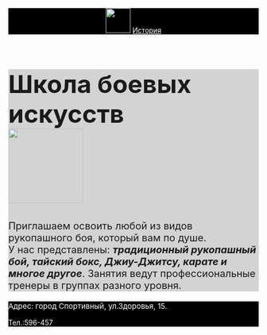 <html>
    <title>Школа боевых искусств</title>
    <body>
    <header style="background-color:black">
        <img src="https://backoffice.algoritmika.org/uploads/2020/10/boxing-1293088_640_0_1602494675.png" height="50px"/>
        <a href="https://ru.wikipedia.org/wiki/%D0%91%D0%BE%D0%B5%D0%B2%D1%8B%D0%B5_%D0%B8%D1%81%D0%BA%D1%83%D1%81%D1%81%D1%82%D0%B2%D0%B0" style="color:white">История</a>
    </header>
    <main style="background-color:lightgray">
        <h1 style="font-size:50"px;background-color:lightgray; text-align:center">Школа боевых искусств<br/>
        <img src="https://backoffice.algoritmika.org/uploads/2020/10/thai-boxing-297023_1280_0_1602496230.png" height="150"/></h1>
        <p style="font-size:20"px">Приглашаем освоить любой из видов рукопашного боя, который вам по душе. <br/>У нас представлены: <b><i>традиционный рукопашный бой, тайский бокс, Джиу-Джитсу, карате и многое другое</i></b>. Занятия ведут профессиональные тренеры в группах разного уровня.</p>
    </main>
    <footer style="background-color:black;color:white;">
        <p style="font-size:15px"> Адрес: город Спортивный, ул.Здоровья, 15.</p>
        <p>Тел.:596-457</p>
    </footer>
    </body>
</html>

